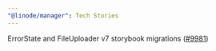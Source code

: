 ```yaml
---
"@linode/manager": Tech Stories
---
```


ErrorState and FileUploader v7 storybook migrations ([#9981](https://github.com/linode/manager/pull/9981))
